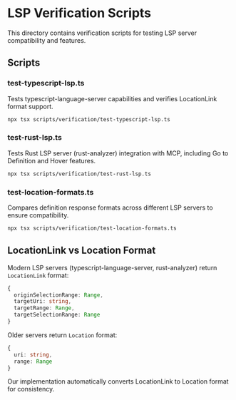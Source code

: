 # LSP Verification Scripts

This directory contains verification scripts for testing LSP server compatibility and features.

## Scripts

### test-typescript-lsp.ts
Tests typescript-language-server capabilities and verifies LocationLink format support.

```bash
npx tsx scripts/verification/test-typescript-lsp.ts
```

### test-rust-lsp.ts
Tests Rust LSP server (rust-analyzer) integration with MCP, including Go to Definition and Hover features.

```bash
npx tsx scripts/verification/test-rust-lsp.ts
```

### test-location-formats.ts
Compares definition response formats across different LSP servers to ensure compatibility.

```bash
npx tsx scripts/verification/test-location-formats.ts
```

## LocationLink vs Location Format

Modern LSP servers (typescript-language-server, rust-analyzer) return `LocationLink` format:
```typescript
{
  originSelectionRange: Range,
  targetUri: string,
  targetRange: Range,
  targetSelectionRange: Range
}
```

Older servers return `Location` format:
```typescript
{
  uri: string,
  range: Range
}
```

Our implementation automatically converts LocationLink to Location format for consistency.